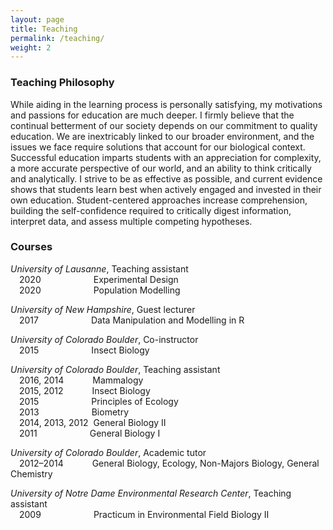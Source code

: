 ```yaml
---
layout: page
title: Teaching
permalink: /teaching/
weight: 2
---
```


### Teaching Philosophy  
While aiding in the learning process is personally satisfying, my motivations and passions for education are much deeper. I firmly believe that the continual betterment of our society depends on our commitment to quality education. We are inextricably linked to our broader environment, and the issues we face require solutions that account for our biological context. Successful education imparts students with an appreciation for complexity, a more accurate perspective of our world, and an ability to think critically and analytically. I strive to be as effective as possible, and current evidence shows that students learn best when actively engaged and invested in their own education. Student-centered approaches increase comprehension, building the self-confidence required to critically digest information, interpret data, and assess multiple competing hypotheses.  


### Courses  

*University of Lausanne*, Teaching assistant  
&emsp;2020&emsp;&emsp;&emsp;&emsp;&emsp;&emsp;Experimental Design  
&emsp;2020&emsp;&emsp;&emsp;&emsp;&emsp;&emsp;Population Modelling  

*University of New Hampshire*, Guest lecturer  
&emsp;2017&emsp;&emsp;&emsp;&emsp;&emsp;&emsp;Data Manipulation and Modelling in R  

*University of Colorado Boulder*, Co-instructor  
&emsp;2015&emsp;&emsp;&emsp;&emsp;&emsp;&emsp;Insect Biology  


*University of Colorado Boulder*, Teaching assistant  
&emsp;2016, 2014&emsp;&emsp;&emsp;&nbsp;Mammalogy  
&emsp;2015, 2012&emsp;&emsp;&emsp;&nbsp;Insect Biology  
&emsp;2015&emsp;&emsp;&emsp;&emsp;&emsp;&emsp;Principles of Ecology  
&emsp;2013&emsp;&emsp;&emsp;&emsp;&emsp;&emsp;Biometry  
&emsp;2014, 2013, 2012&nbsp;&nbsp;General Biology II  
&emsp;2011&emsp;&emsp;&emsp;&emsp;&emsp;&emsp;General Biology I  


*University of Colorado Boulder*, Academic tutor  
&emsp;2012–2014&emsp;&emsp;&emsp;&nbsp;General Biology, Ecology, Non-Majors Biology, General Chemistry  


*University of Notre Dame Environmental Research Center*, Teaching assistant  
&emsp;2009&emsp;&emsp;&emsp;&emsp;&emsp;&emsp;Practicum in Environmental Field Biology II

